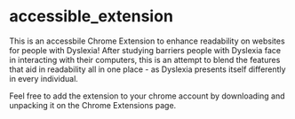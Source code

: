 # accessible_extension

This is an accessbile Chrome Extension to enhance readability on websites for people with Dyslexia! After studying barriers people with Dyslexia face in interacting with their computers, this is an attempt to blend the features that aid in readability all in one place - as Dyslexia presents itself differently in every individual. 

Feel free to add the extension to your chrome account by downloading and unpacking it on the Chrome Extensions page. 
